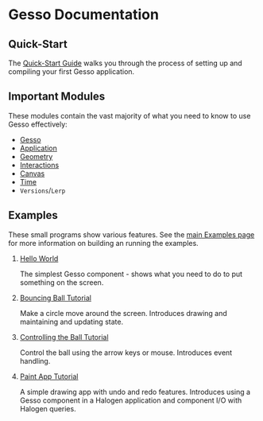 # Gesso Documentation

## Quick-Start

The [Quick-Start Guide](quickstart.md) walks you through the process of setting up and compiling your first Gesso application.

## Important Modules

These modules contain the vast majority of what you need to know to use Gesso effectively:

- [Gesso](./gesso.md)
- [Application](./application.md)
- [Geometry](./geometry.md)
- [Interactions](./interactions.md)
- [Canvas](./canvas.md)
- [Time](./time.md)
- `Versions`/`Lerp`

## Examples

These small programs show various features. See the [main Examples page](../examples/README.md) for more information on building an running the examples.

1. [Hello World](../examples/hello/README.md)

   The simplest Gesso component - shows what you need to do to put something on the screen.

2. [Bouncing Ball Tutorial](../examples/bouncing-ball/README.md)
   
   Make a circle move around the screen. Introduces drawing and maintaining and updating state.

3. [Controlling the Ball Tutorial](../examples/controlling-ball/README.md)
   
   Control the ball using the arrow keys or mouse. Introduces event handling.

4. [Paint App Tutorial](../examples/paint/README.md)
   
   A simple drawing app with undo and redo features. Introduces using a Gesso component in a Halogen application and component I/O with Halogen queries.